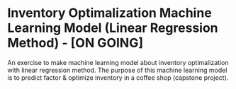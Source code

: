 # Inventory Optimalization Machine Learning Model (Linear Regression Method) - [ON GOING]
An exercise to make machine learning model about inventory optimalization with linear regression method.
The purpose of this machine learning model is to predict factor & optimize inventory in a coffee shop (capstone project).
